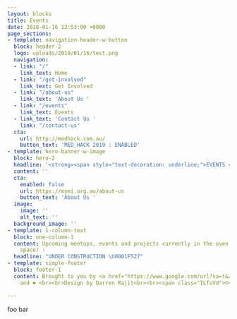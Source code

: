 ```yaml
---
layout: blocks
title: Events
date: 2018-01-16 12:53:00 +0000
page_sections:
- template: navigation-header-w-button
  block: header-2
  logo: uploads/2019/01/16/test.png
  navigation:
  - link: "/"
    link_text: Home
  - link: "/get-involved"
    link_text: Get Involved
  - link: "/about-us"
    link_text: 'About Us '
  - link: "/events"
    link_text: Events
  - link_text: 'Contact Us '
    link: "/contact-us"
  cta:
    url: http://medhack.com.au/
    button_text: 'MED_HACK 2019 : ENABLED'
- template: hero-banner-w-image
  block: hero-2
  headline: '<strong><span style="text-decoration: underline;">EVENTS </span></strong>'
  content: ''
  cta:
    enabled: false
    url: https://mymi.org.au/about-us
    button_text: 'About Us '
  image:
    image: ''
    alt_text: ''
  background_image: ''
- template: 1-column-text
  block: one-column-1
  content: Upcoming meetups, events and projects currently in the oven. Watch this
    space! ✌️
  headline: "UNDER CONSTRUCTION \U0001F527"
- template: simple-footer
  block: footer-1
  content: Brought to you by <a href="https://www.google.com/url?sa=t&amp;rct=j&amp;q=&amp;esrc=s&amp;source=web&amp;cd=1&amp;ved=2ahUKEwin6oDO6_jfAhU5JrkGHTYaBOIQFjAAegQIWxAB&amp;url=https%3A%2F%2Femojipedia.org%2Fhot-beverage%2F&amp;usg=AOvVaw0KJlePCXwWJuOaMjwfX5yf">☕</a>
    and ❤️ <br><br>Design by Darren Rajit<br><br><span class="ILfuVd">©</span>  MYMI

---
```

foo bar